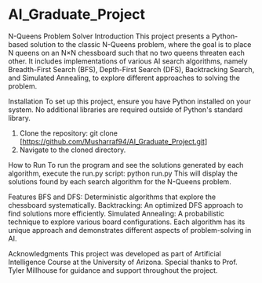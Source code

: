 # AI_Graduate_Project
N-Queens Problem Solver
Introduction
This project presents a Python-based solution to the classic N-Queens problem, where the goal is to place N queens on an N×N chessboard such that no two queens threaten each other. It includes implementations of various AI search algorithms, namely Breadth-First Search (BFS), Depth-First Search (DFS), Backtracking Search, and Simulated Annealing, to explore different approaches to solving the problem.

Installation
To set up this project, ensure you have Python installed on your system. No additional libraries are required outside of Python's standard library.

1. Clone the repository:
   git clone [https://github.com/Musharraf94/AI_Graduate_Project.git]
2. Navigate to the cloned directory.

How to Run
To run the program and see the solutions generated by each algorithm, execute the run.py script:
python run.py
This will display the solutions found by each search algorithm for the N-Queens problem.

Features
BFS and DFS: Deterministic algorithms that explore the chessboard systematically.
Backtracking: An optimized DFS approach to find solutions more efficiently.
Simulated Annealing: A probabilistic technique to explore various board configurations.
Each algorithm has its unique approach and demonstrates different aspects of problem-solving in AI.

Acknowledgments
This project was developed as part of Artificial Intelligence Course at the University of Arizona. Special thanks to Prof. Tyler Millhouse for guidance and support throughout the project.
